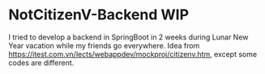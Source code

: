 # NotCitizenV-Backend WIP
I tried to develop a backend in SpringBoot in 2 weeks during Lunar New Year vacation while my friends go everywhere.
Idea from https://itest.com.vn/lects/webappdev/mockproj/citizenv.htm, except some codes are different.
